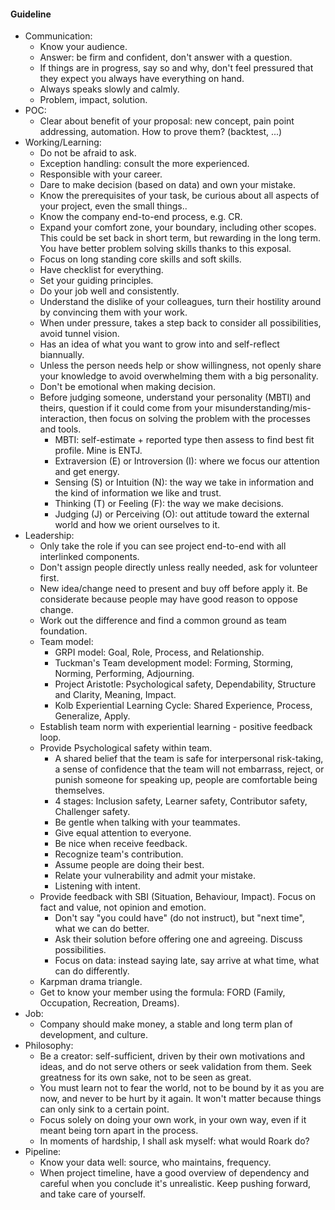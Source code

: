 #### Guideline
- Communication:
    - Know your audience.
    - Answer: be firm and confident, don't answer with a question.
    - If things are in progress, say so and why, don't feel pressured that they expect you always have everything on hand.
    - Always speaks slowly and calmly.
    - Problem, impact, solution.
- POC:
    - Clear about benefit of your proposal: new concept, pain point addressing, automation. How to prove them? (backtest, ...) 
- Working/Learning:
    - Do not be afraid to ask.
    - Exception handling: consult the more experienced.
    - Responsible with your career.
    - Dare to make decision (based on data) and own your mistake.
    - Know the prerequisites of your task, be curious about all aspects of your project, even the small things.. 
    - Know the company end-to-end process, e.g. CR.
    - Expand your comfort zone, your boundary, including other scopes. This could be set back in short term, but rewarding in the long term. You have better problem solving skills thanks to this exposal.
    - Focus on long standing core skills and soft skills.
    - Have checklist for everything.
    - Set your guiding principles.
    - Do your job well and consistently.
    - Understand the dislike of your colleagues, turn their hostility around by convincing them with your work.
    - When under pressure, takes a step back to consider all possibilities, avoid tunnel vision.
    - Has an idea of what you want to grow into and self-reflect biannually.
    - Unless the person needs help or show willingness, not openly share your knowledge to avoid overwhelming them with a big personality.
    - Don't be emotional when making decision.
    - Before judging someone, understand your personality (MBTI) and theirs, question if it could come from your misunderstanding/mis-interaction, then focus on solving the problem with the processes and tools.
        - MBTI: self-estimate + reported type then assess to find best fit profile. Mine is ENTJ.
        - Extraversion (E) or Introversion (I): where we focus our attention and get energy.
        - Sensing (S) or Intuition (N): the way we take in information and the kind of information we like and trust.
        - Thinking (T) or Feeling (F): the way we make decisions.
        - Judging (J) or Perceiving (O): out attitude toward the external world and how we orient ourselves to it.
- Leadership:
    - Only take the role if you can see project end-to-end with all interlinked components.
    - Don't assign people directly unless really needed, ask for volunteer first.
    - New idea/change need to present and buy off before apply it. Be considerate because people may have good reason to oppose change.
    - Work out the difference and find a common ground as team foundation.
    - Team model:
        - GRPI model: Goal, Role, Process, and Relationship.
        - Tuckman's Team development model: Forming, Storming, Norming, Performing, Adjourning.
        - Project Aristotle: Psychological safety, Dependability, Structure and Clarity, Meaning, Impact.
        - Kolb Experiential Learning Cycle: Shared Experience, Process, Generalize, Apply. 
    - Establish team norm with experiential learning - positive feedback loop.
    - Provide Psychological safety within team.
        - A shared belief that the team is safe for interpersonal risk-taking, a sense of confidence that the team will not embarrass, reject, or punish someone for speaking up, people are comfortable being themselves.
        - 4 stages: Inclusion safety, Learner safety, Contributor safety, Challenger safety.
        - Be gentle when talking with your teammates.
        - Give equal attention to everyone.
        - Be nice when receive feedback.
        - Recognize team's contribution.
        - Assume people are doing their best.
        - Relate your vulnerability and admit your mistake.
        - Listening with intent.
    - Provide feedback with SBI (Situation, Behaviour, Impact). Focus on fact and value, not opinion and emotion.
        - Don't say "you could have" (do not instruct), but "next time", what we can do better.
        - Ask their solution before offering one and agreeing. Discuss possibilities.
        - Focus on data: instead saying late, say arrive at what time, what can do differently.
    - Karpman drama triangle.
    - Get to know your member using the formula: FORD (Family, Occupation, Recreation, Dreams).
- Job:
    - Company should make money, a stable and long term plan of development, and culture.
- Philosophy:
    - Be a creator: self-sufficient, driven by their own motivations and ideas, and do not serve others or seek validation from them. Seek greatness for its own sake, not to be seen as great.
    - You must learn not to fear the world, not to be bound by it as you are now, and never to be hurt by it again. It won't matter because things can only sink to a certain point.
    - Focus solely on doing your own work, in your own way, even if it meant being torn apart in the process. 
    - In moments of hardship, I shall ask myself: what would Roark do?
- Pipeline:
    - Know your data well: source, who maintains, frequency.
    - When project timeline, have a good overview of dependency and careful when you conclude it's unrealistic. Keep pushing forward, and take care of yourself.